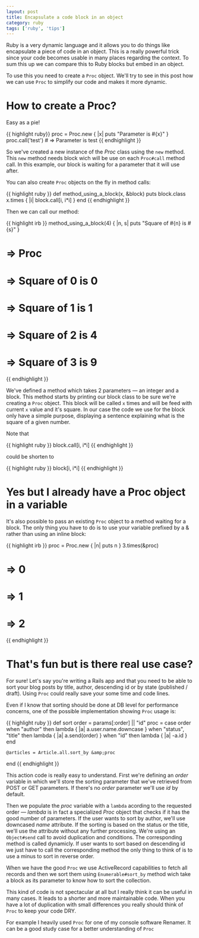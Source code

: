 ```yaml
---
layout: post
title: Encapsulate a code block in an object
category: ruby
tags: ['ruby', 'tips']
---
```


Ruby is a very dynamic language and it allows you to do things like encapsulate a piece of code in an object. This is a really powerful trick since your code becomes usable in many places regarding the context. To sum this up we can compare this to Ruby blocks but embed in an object.

To use this you need to create a `Proc` object. We'll try to see in this post how we can use `Proc` to simplify our code and makes it more dynamic.
    
How to create a Proc?
=======================

Easy as a pie!

{{ highlight ruby}}
proc = Proc.new { |x| puts "Parameter is #{x}" }
proc.call('test') # => Parameter is test
{{ endhighlight }}

So we've created a new instance of the *Proc* class using the `new` method. This `new` method needs block wich will be use on each `Proc#call` method call. In this example, our block is waiting for a parameter that it will use after.

You can also create `Proc` objects on the fly in method calls:

{{ highlight ruby }}
def method_using_a_block(x, &block)
	puts block.class
	x.times { |i| block.call[i, i*i] }
end
{{ endhighlight }}

Then we can call our method:

{{ highlight irb }}
method_using_a_block(4) { |n, s| puts "Square of #{n} is #{s}" }

# => Proc
# => Square of 0 is 0
# => Square of 1 is 1
# => Square of 2 is 4
# => Square of 3 is 9
{{ endhighlight }}

We've defined a method which takes 2 parameters — an integer and a block. This method starts by printing our block class to be sure we're creating a `Proc` object. This block will be called `x` times and will be feed with current `x` value and it's square. In our case the code we use for the block only have a simple purpose, displaying a sentence explaining what is the square of a given number.

Note that 

{{ highlight ruby }}
block.call[i, i*i]
{{ endhighlight }}

could be shorten to

{{ highlight ruby }}
block[i, i*i]
{{ endhighlight }}

Yes but I already have a Proc object in a variable
==================================================

It's also possible to pass an existing `Proc` object to a method waiting for a block. The only thing you have to do is to use your variable prefixed by a & rather than using an inline block:

{{ highlight irb }}
proc = Proc.new { |n| puts n }
3.times(&proc)

# => 0
# => 1
# => 2
{{ endhighlight }}

That's fun but is there real use case?
======================================

For sure! Let's say you're writing a Rails app and that you need to be able to sort your blog posts by title, author, descending id or by state (published / draft). Using `Proc` could really save your some time and code lines.

Even if I know that sorting should be done at DB level for performance concerns, one of the possible implementation showing `Proc` usage is:

{{ highlight ruby }}
def sort
	order = params[:order] || "id"
	proc = case order
	when "author" then lambda { |a| a.user.name.downcase }
	when "status", "title" then lambda { |a| a.send(order) }
	when "id" then lambda { |a| -a.id }
	end

	@articles = Article.all.sort_by &amp;proc
end
{{ endhighlight }}

This action code is really easy to understand. First we're defining an *order* variable in which we'll store the sorting parameter that we've retrieved from POST or GET parameters. If there's no *order* parameter we'll use *id* by default.

Then we populate the *proc* variable with a `lambda` acording to the requested order — *lambda* is in fact a specialized *Proc* object that checks if it has the good number of parameters. If the user wants to sort by author, we'll use downcased *name* attribute. If the sorting is based on the status or the title, we'll use the attribute without any further processing. We're using an `Object#send` call to avoid duplication and conditions. The corresponding method is called dynamicly. If user wants to sort based on descending id we just have to call the corresponding method the only thing to think of is to use a minus to sort in reverse order.

When we have the good `Proc` we use ActiveRecord capabilities to fetch all records and then we sort them using `Enumerable#sort_by` method wich take a block as its parameter to know how to sort the collection.

This kind of code is not spectacular at all but I really think it can be useful in many cases. It leads to a shorter and more maintainable code. When you have a lot of duplication with small differences you really should think of `Proc` to keep your code DRY.

For example I heavily used `Proc` for one of my console software Renamer. It can be a good study case for a better understanding of `Proc`